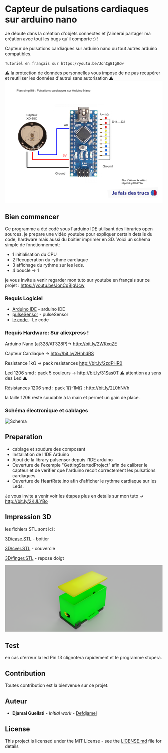 # Capteur de pulsations cardiaques sur arduino nano
Je débute dans la création d'objets connectés et j'aimerai partager ma création avec tout les bugs qu'il comporte :) !

Capteur de pulsations cardiaques sur arduino nano ou tout autres arduino compatibles.
 ```
 Tutoriel en français sur https://youtu.be/JonCgBIgUcw
```

⚠️ la protection de données personnelles vous impose de ne pas recupérer et reutiliser les données d'autrui sans autorisation ⚠️
![Schema Simplifié ](schemaSimple.png?raw=true "schema simplifié")

## Bien commencer

Ce programme a été codé sous l'arduino IDE utilisant des libraries open sources.
je prepare une vidéo youtube pour expliquer certain details du code, hardware mais aussi du boitier imprimer en 3D.
Voici un schéma simple de fonctionnement:


* 1 initialisation du CPU
* 2 Recuperation du rythme cardiaque
* 3 affichage du rythme sur les leds.
* 4 boucle -> 1


je vous invite a venir regarder mon tuto sur youtube en français sur ce projet : https://youtu.be/JonCgBIgUcw

### Requis Logiciel
* [Arduino IDE](https://www.arduino.cc) - arduino IDE
* [pulseSensor](https://pulsesensor.com) - pulseSensor
* [le code ](HeartRate.ino) - Le code

### Requis Hardware: Sur aliexpress !
Arduino Nano (at328/AT328P)->  http://bit.ly/2WKxqZE

Capteur Cardiaque -> http://bit.ly/2HhhdRS

Resistance 1kΩ -> pack resistances http://bit.ly/2zdPHR0

Led 1206 smd : pack 5 couleurs -> http://bit.ly/31Sas0T ⚠️ attention au sens des Led ⚠️ 

Résistances 1206 smd : pack 1Ω-1MΩ :  http://bit.ly/2L0hNVh

la taille 1206 reste soudable à la main et permet un gain de place.

### Schéma électronique et cablages


![Schema ](Schematic_HeartRate.png?raw=true "schema normalisé")


## Preparation
* cablage et soudure des composant 
* Installation de l'IDE Arduino
* Ajout de la library pulsensor depuis l'IDE arduino
* Ouverture de l'exemple "GettingStartedProject"  afin de calibrer le capteur et de verifier que l'arduino recoit correctement les pulsations cardiaques.
* Ouverture de HeartRate.ino afin d'afficher le rythme cardiaque sur les Leds.

Je vous invite a venir voir les étapes plus en details sur mon tuto -> http://bit.ly/2KJLYBo

## Impression 3D
les fichiers STL sont  ici :

 [3D/case.STL](3D/case.stl) - boitier 

 [3D/cver.STL](3D/cover.stl) - couvercle 
 
 [3D/finger.STL](3D/finger.stl) - repose doigt 

![impression 3D ](3D/case3D.png?raw=true "impression 3D")

## Test

en cas d'erreur la led Pin 13 clignotera rapidement et le programme stopera.


## Contribution

Toutes contribution est la bienvenue sur ce projet.


## Auteur

* **Djamal Guellati** - *Initial work* - [Defdjamel](https://github.com/Defdjamel)


## License

This project is licensed under the MIT License - see the [LICENSE.md](LICENSE.md) file for details
